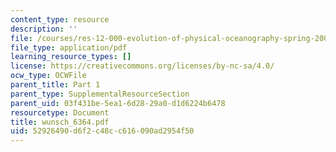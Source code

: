 ```yaml
---
content_type: resource
description: ''
file: /courses/res-12-000-evolution-of-physical-oceanography-spring-2007/52926490d6f2c48cc616090ad2954f50_wunsch_6364.pdf
file_type: application/pdf
learning_resource_types: []
license: https://creativecommons.org/licenses/by-nc-sa/4.0/
ocw_type: OCWFile
parent_title: Part 1
parent_type: SupplementalResourceSection
parent_uid: 03f431be-5ea1-6d28-29a0-d1d6224b6478
resourcetype: Document
title: wunsch_6364.pdf
uid: 52926490-d6f2-c48c-c616-090ad2954f50
---
```

